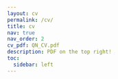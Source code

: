 ```yaml
---
layout: cv
permalink: /cv/
title: cv
nav: true
nav_order: 2
cv_pdf: QN_CV.pdf
description: PDF on the top right! 
toc:
  sidebar: left
---
```

